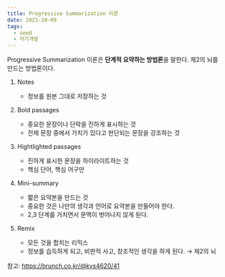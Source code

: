 ```yaml
---
title: Progressive Summarization 이론
date: 2023-10-09
tags:
  - seed
  - 자기개발
---
```

Progressive Summarization 이론은 **단계적 요약하는 방법론**을 말한다.
제2의 뇌를 만드는 방법론이다.

1. Notes
	- 정보를 원본 그대로 저장하는 것

2. Bold passages
	- 중요한 문장이나 단락을 진하게 표시하는 것
	- 전체 문장 중에서 가치가 있다고 판단되는 문장을 강조하는 것

3. Hightlighted passages
	- 진하게 표시한 문장을 하이라이트하는 것
	- 핵심 단어, 핵심 어구만

4. Mini-summary
	- 짧은 요약본을 만드는 것
	- 중요한 것은 나만의 생각과 언어로 요약본을 만들어야 한다.
	- 2,3 단계를 거치면서 문맥이 벗어나지 않게 된다.

5. Remix
	- 모든 것을 합치는 리믹스
	- 정보를 습득하게 되고, 비판적 사고, 창조적인 생각을 하게 된다.
	  → 제2의 뇌

참고:
https://brunch.co.kr/@kys4620/41